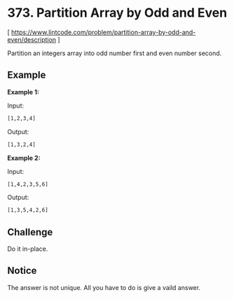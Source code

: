 # 373. Partition Array by Odd and Even
[ https://www.lintcode.com/problem/partition-array-by-odd-and-even/description ]

Partition an integers array into odd number first and even number second.

## Example
**Example 1:**

Input:
```sh
[1,2,3,4]
```
Output:
```sh
[1,3,2,4]
```

**Example 2:**

Input:
```sh
[1,4,2,3,5,6]
```
Output:
```sh
[1,3,5,4,2,6]
```

## Challenge
Do it in-place.

## Notice
The answer is not unique. All you have to do is give a vaild answer.